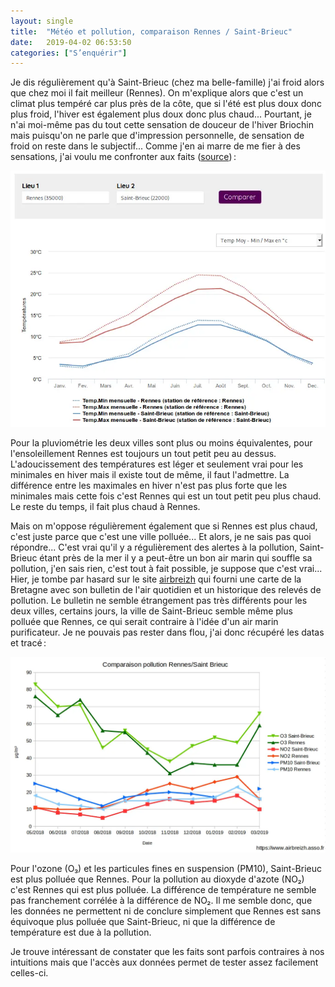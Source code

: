 ```yaml
---
layout: single
title:  "Météo et pollution, comparaison Rennes / Saint-Brieuc"
date:   2019-04-02 06:53:50
categories: ["S’enquérir"]
---
```

Je dis régulièrement qu'à Saint-Brieuc (chez ma belle-famille) j'ai
froid alors que chez moi il fait meilleur (Rennes). On m'explique alors
que c'est un climat plus tempéré car plus près de la côte, que si l'été
est plus doux donc plus froid, l'hiver est également plus doux donc plus
chaud... Pourtant, je n'ai moi-même pas du tout cette sensation de
douceur de l'hiver Briochin mais puisqu'on ne parle que d'impression
personnelle, de sensation de froid on reste dans le subjectif... Comme
j'en ai marre de me fier à des sensations, j'ai voulu me confronter aux
faits
([source](https://web.archive.org/web/20211024163629/http://www.meteofrance.com/climat/comparateur)) :

![Meteo-Pollution_meteofrance.com-climat-comparateur](/assets/images/Meteo-Pollution_meteofrance.com-climat-comparateur.webp)

Pour la pluviométrie les deux villes sont plus ou moins équivalentes,
pour l'ensoleillement Rennes est toujours un tout petit peu au dessus.
L'adoucissement des températures est léger et seulement vrai pour les
minimales en hiver mais il existe tout de même, il faut l'admettre. La
différence entre les maximales en hiver n'est pas plus forte que les
minimales mais cette fois c'est Rennes qui est un tout petit peu plus
chaud. Le reste du temps, il fait plus chaud à Rennes.

Mais on m'oppose régulièrement également que si Rennes est plus chaud,
c'est juste parce que c'est une ville polluée... Et alors, je ne sais
pas quoi répondre... C'est vrai qu'il y a régulièrement des alertes à la
pollution, Saint-Brieuc étant près de la mer il y a peut-être un bon air
marin qui souffle sa pollution, j'en sais rien, c'est tout à fait
possible, je suppose que c'est vrai... Hier, je tombe par hasard sur le
site
[airbreizh](https://web.archive.org/web/20211024163629/https://www.airbreizh.asso.fr/)
qui fourni une carte de la Bretagne avec son bulletin de l'air quotidien
et un historique des relevés de pollution. Le bulletin ne semble
étrangement pas très différents pour les deux villes, certains jours, la
ville de Saint-Brieuc semble même plus polluée que Rennes, ce qui serait
contraire à l'idée d'un air marin purificateur. Je ne pouvais pas rester
dans flou, j'ai donc récupéré les datas et tracé :

![Meteo-Pollution_pollution_rennes-saint-brieuc](/assets/images/Meteo-Pollution_pollution_rennes-saint-brieuc.webp)

Pour l'ozone (O₃) et les particules fines en suspension (PM10),
Saint-Brieuc est plus polluée que Rennes. Pour la pollution au dioxyde
d\'azote (NO₂) c'est Rennes qui est plus polluée. La différence de
température ne semble pas franchement corrélée à la différence de NO₂.
Il me semble donc, que les données ne permettent ni de conclure
simplement que Rennes est sans équivoque plus polluée que Saint-Brieuc,
ni que la différence de température est due à la pollution.

Je trouve intéressant de constater que les faits sont parfois contraires
à nos intuitions mais que l'accès aux données permet de tester assez
facilement celles-ci.
